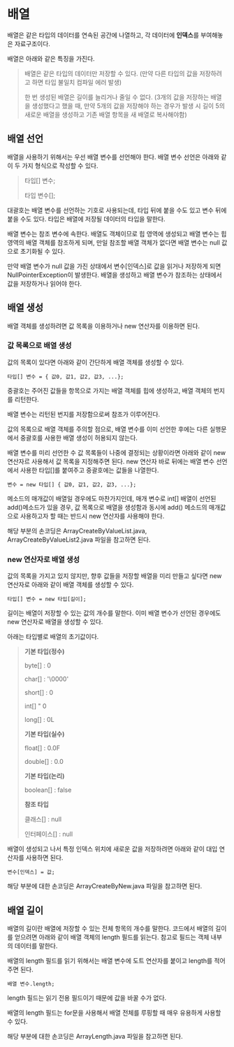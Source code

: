 # 배열
배열은 같은 타입의 데이터를 연속된 공간에 나열하고, 각 데이터에 **인덱스**를 부여해놓은 자료구조이다.

배열은 아래와 같은 특징을 가진다.

> 배열은 같은 타입의 데이터만 저장할 수 있다. (만약 다른 타입의 값을 저장하려고 하면 타입 불일치 컴파일 에러 발생)
>
> 한 번 생성된 배열은 길이를 늘리거나 줄일 수 없다. (3개의 값을 저장하는 배열을 생성했다고 했을 때, 만약 5개의 값을 저장해야 하는 경우가 발생 시 길이 5의 새로운 배열을 생성하고 기존 배열 항목을 새 배열로 복사해야함)

## 배열 선언
배열을 사용하기 위해서는 우선 배열 변수를 선언해야 한다. 배열 변수 선언은 아래와 같이 두 가지 형식으로 작성할 수 있다.

> 타입[] 변수;
>
> 타입 변수[];

대괄호는 배열 변수를 선언하는 기호로 사용되는데, 타입 뒤에 붙을 수도 있고 변수 뒤에 붙을 수도 있다. 타입은 배열에 저장될 데이터의 타입을 말한다.

배열 변수는 참조 변수에 속한다. 배열도 객체이므로 힙 영역에 생성되고 배열 변수는 힙 영역의 배열 객체를 참조하게 되며, 만일 참조할 배열 객체가 없다면 배열 변수는 null 값으로 초기화될 수 있다.

만약 배열 변수가 null 값을 가진 상태에서 변수[인덱스]로 값을 읽거나 저장하게 되면 NullPointerException이 발생한다. 배열을 생성하고 배열 변수가 참조하는 상태에서 값을 저장하거나 읽어야 한다.

## 배열 생성
배열 객체를 생성하려면 값 목록을 이용하거나 new 연산자를 이용하면 된다.

### 값 목록으로 배열 생성
값의 목록이 있다면 아래와 같이 간단하게 배열 객체를 생성할 수 있다.

```타입[] 변수 = { 값0, 값1, 값2, 값3, ...};```

중괄호는 주어진 값들을 항목으로 가지는 배열 객체를 힙에 생성하고, 배열 객체의 번지를 리턴한다.

배열 변수는 리턴된 번지를 저장함으로써 참조가 이루어진다.

값의 목록으로 배열 객체를 주의할 점으로, 배열 변수를 이미 선언한 후에는 다른 실행문에서 중괄호를 사용한 배열 생성이 허용되지 않는다.

배열 변수를 미리 선언한 수 값 목록들이 나중에 결정되는 상황이라면 아래와 같이 new 연산자르 사용해서 값 목록을 지정해주면 된다. new 연산자 바로 뒤에는 배열 변수 선언에서 사용한 타입[]를 붙여주고 중괄호에는 값들을 나열한다.

```변수 = new 타입[] { 값0, 값1, 값2, 값3, ...};```

메소드의 매개값이 배열일 경우에도 마찬가지인데, 매개 변수로 int[] 배열이 선언된 add()메소드가 있을 경우, 값 목록으로 배열을 생성함과 동시에 add() 메소드의 매개값으로 사용하고자 할 때는 반드시 new 연산자를 사용해야 한다.

해당 부분의 손코딩은 ArrayCreateByValueList.java, ArrayCreateByValueList2.java 파일을 참고하면 된다.

### new 연산자로 배열 생성
값의 목록을 가지고 있지 않지만, 향후 값들을 저장할 배열을 미리 만들고 싶다면 new 연산자로 아래와 같이 배열 객체를 생성할 수 있다.

```타입[] 변수 = new 타입[길이];```

길이는 배열이 저장할 수 있는 값의 개수를 말한다. 이미 배열 변수가 선언된 경우에도 new 연산자로 배열을 생성할 수 있다.

아래는 타입별로 배열의 초기값이다.

> **기본 타입(정수)**
>
> byte[] : 0
>
> char[] : '\0000'
>
> short[] : 0
>
> int[] " 0
> 
> long[] : 0L
>
> **기본 타입(실수)**
>
> float[] : 0.0F
>
> double[] : 0.0
>
> **기본 타입(논리)**
>
> boolean[] : false
>
> **참조 타입**
>
> 클래스[] : null
>
> 인터페이스[] : null

배열이 생성되고 나서 특정 인덱스 위치에 새로운 값을 저장하려면 아래와 같이 대입 연산자를 사용하면 된다.

```변수[인덱스] = 값;```

해당 부분에 대한 손코딩은 ArrayCreateByNew.java 파일을 참고하면 된다.

## 배열 길이
배열의 길이란 배열에 저장할 수 있는 전체 항목의 개수를 말한다. 코드에서 배열의 길이를 얻으려면 아래와 같이 배열 객체의 length 필드를 읽는다. 참고로 필드는 객체 내부의 데이터를 말한다.

배열의 length 필드를 읽기 위해서는 배열 변수에 도트 연산자를 붙이고 length를 적어주면 된다.

```배열 변수.length;```

length 필드는 읽기 전용 필드이기 때문에 값을 바꿀 수가 없다.

배열의 length 필드는 for문을 사용해서 배열 전체를 루핑할 때 매우 유용하게 사용할 수 있다.

해당 부분에 대한 손코딩은 ArrayLength.java 파일을 참고하면 된다.
